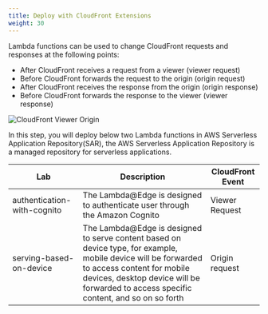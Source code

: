 ```yaml
---
title: Deploy with CloudFront Extensions 
weight: 30
---
```


Lambda functions can be used to change CloudFront requests and responses at the following points:

- After CloudFront receives a request from a viewer (viewer request)
- Before CloudFront forwards the request to the origin (origin request)
- After CloudFront receives the response from the origin (origin response)
- Before CloudFront forwards the response to the viewer (viewer response)

![CloudFront Viewer Origin](/images/cloudfront-events-that-trigger-lambda-functions.png)

In this step, you will deploy below two Lambda functions in AWS Serverless Application Repository(SAR), the AWS Serverless Application Repository is a managed repository for serverless applications.

|  Lab   | Description  | CloudFront Event |
|  ----  | ----  | ----  |
| authentication-with-cognito  | The Lambda@Edge is designed to authenticate user through the Amazon Cognito | Viewer Request | 
| serving-based-on-device  | The Lambda@Edge is designed to serve content based on device type, for example, mobile device will be forwarded to access content for mobile devices, desktop device will be forwarded to access specific content, and so on so forth | Origin request | 
